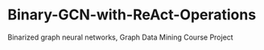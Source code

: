 # Binary-GCN-with-ReAct-Operations
Binarized graph neural networks, Graph Data Mining Course Project
